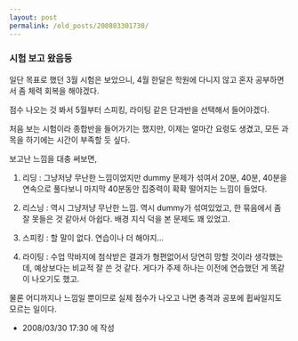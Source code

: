 ```yaml
---
layout: post
permalink: /old_posts/200803301730/
---
```


### 시험 보고 왔음둥


일단 목표로 했던 3월 시험은 보았으니, 4월 한달은 학원에 다니지 않고 혼자 공부하면서 좀 체력 회복을 해야겠다.

점수 나오는 것 봐서 5월부터 스피킹, 라이팅 같은 단과반을 선택해서 들어야겠다.

처음 보는 시험이라 종합반을 들어가기는 했지만, 이제는 얼마간 요령도 생겼고, 모든 과목을 하기에는 시간이 부족할 듯 싶다.

보고난 느낌을 대충 써보면,

1. 리딩 : 그냥저냥 무난한 느낌이었지만 dummy 문제가 섞여서 20분, 40분, 40분을 연속으로 풀다보니 마지막 40분동안 집중력이 확확 떨어지는 느낌이 들었다. 

2. 리스닝 : 역시 그냥저냥 무난한 느낌. 역시 dummy가 섞여있었고, 한 묶음에서 좀 잘 못들은 것 같아서 아쉽다. 배경 지식 덕을 본 문제도 꽤 있었고.

3. 스피킹 : 할 말이 없다. 연습이나 더 해야지...

4. 라이팅 : 수업 막바지에 첨삭받은 결과가 형편없어서 당연히 망할 것이라 생각했는데, 예상보다는 비교적 잘 쓴 것 같다. 게다가 주제 하나는 이전에 연습했던 게 똑같이 나오기도 했고.

물론 어디까지나 느낌일 뿐이므로 실제 점수가 나오고 나면 충격과 공포에 휩싸일지도 모르는 일이다.






- 2008/03/30 17:30 에 작성